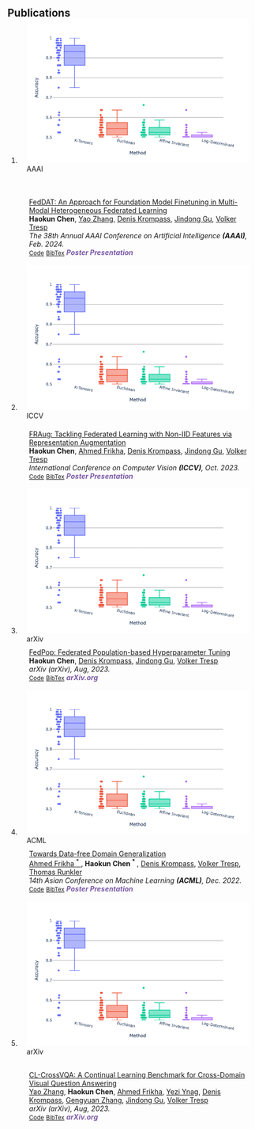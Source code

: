 <h2 id="publications" style="margin: 2px 0px -15px;">Publications</h2>

<div class="publications">
<ol class="bibliography">

<li>
<div class="pub-row">

  <div class="col-sm-3 abbr" style="position: relative;padding-right: 15px;padding-left: 15px;padding-bottom: 50px;">
    <img src="assets/img/nips2023.png" class="teaser img-fluid z-depth-1">
    <abbr class="badge">AAAI</abbr>
  </div>

  <div class="col-sm-9" style="position: relative;padding-right: 15px;padding-left: 20px;">
    <div class="title">
      <a href="https://arxiv.org/pdf/2002.10211.pdf">
      FedDAT: An Approach for Foundation Model Finetuning in Multi-Modal Heterogeneous Federated Learning
    </a></div>
    <div class="author">
            <strong>Haokun Chen</strong>,
		<a href="https://scholar.google.com/citations?user=F19iFf8AAAAJ&hl=en">Yao Zhang</a>,
		<a href="https://www.dbs.ifi.lmu.de/~krompass/">Denis Krompass</a>, 
		<a href="https://jindonggu.github.io/">Jindong Gu</a>,
		<a href="https://www.dbs.ifi.lmu.de/~tresp/">Volker Tresp</a>
    </div>
    <div class="periodical"><em>The 38th Annual AAAI Conference on Artificial Intelligence <strong>(AAAI)</strong>, Feb. 2024.</em></div>
    <div class="links">
      <a href="https://github.com/Hanchao-Zhang/K-Tensors" class="btn btn-sm z-depth-0" role="button" target="_blank" style="font-size:12px;">Code</a>
      <a href="https://dblp.uni-trier.de/rec/conf/cvpr/LiuSLSS20.html?view=bibtex" class="btn btn-sm z-depth-0" role="button" target="_blank" style="font-size:12px;">BibTex</a>
      <strong><i style="color:#7b5aa6">Poster Presentation</i></strong>
    </div>
  </div>
</div>

<br>
  
<li>
<div class="pub-row">
  <div class="col-sm-3 abbr" style="position: relative;padding-right: 15px;padding-left: 15px;padding-bottom: 20px;">
    <img src="assets/img/nips2023.png" class="teaser img-fluid z-depth-1">
    <abbr class="badge">ICCV</abbr>
  </div>
  
  <div class="col-sm-9" style="position: relative;padding-right: 15px;padding-left: 20px;">
    <div class="title">
      <a href="https://openaccess.thecvf.com/content/ICCV2023/papers/Chen_FRAug_Tackling_Federated_Learning_with_Non-IID_Features_via_Representation_Augmentation_ICCV_2023_paper.pdf">
      FRAug: Tackling Federated Learning with Non-IID Features via Representation Augmentation
    </a></div>
    <div class="author">
            <strong>Haokun Chen</strong>,
		<a href="https://www.linkedin.com/in/ahmed-frikha?originalSubdomain=de">Ahmed Frikha</a>,
		<a href="https://www.dbs.ifi.lmu.de/~krompass/">Denis Krompass</a>, 
		<a href="https://jindonggu.github.io/">Jindong Gu</a>,
		<a href="https://www.dbs.ifi.lmu.de/~tresp/">Volker Tresp</a>
    </div>
    <div class="periodical"><em>International Conference on Computer Vision <strong>(ICCV)</strong>, Oct. 2023.</em></div>
    <div class="links">
      <a href="https://github.com/Hanchao-Zhang/K-Tensors" class="btn btn-sm z-depth-0" role="button" target="_blank" style="font-size:12px;">Code</a>
      <a href="https://dblp.uni-trier.de/rec/conf/cvpr/LiuSLSS20.html?view=bibtex" class="btn btn-sm z-depth-0" role="button" target="_blank" style="font-size:12px;">BibTex</a>
      <strong><i style="color:#7b5aa6">Poster Presentation</i></strong>
    </div>
  </div>
  
</div>

<br>

<li>
<div class="pub-row">
  <div class="col-sm-3 abbr" style="position: relative;padding-right: 15px;padding-left: 15px;padding-bottom: 10px;">
    <img src="assets/img/nips2023.png" class="teaser img-fluid z-depth-1">
    <abbr class="badge">arXiv</abbr>
  </div>
  
  <div class="col-sm-9" style="position: relative;padding-right: 15px;padding-left: 20px;">
    <div class="title">
      <a href="https://arxiv.org/pdf/2308.08634.pdf">
      FedPop: Federated Population-based Hyperparameter Tuning
    </a></div>
    <div class="author">
            <strong>Haokun Chen</strong>,
		<a href="https://www.dbs.ifi.lmu.de/~krompass/">Denis Krompass</a>, 
		<a href="https://jindonggu.github.io/">Jindong Gu</a>,
		<a href="https://www.dbs.ifi.lmu.de/~tresp/">Volker Tresp</a>
    </div>
    <div class="periodical"><em>arXiv (arXiv), Aug, 2023.</em></div>
    <div class="links">
      <a href="https://github.com/Hanchao-Zhang/K-Tensors" class="btn btn-sm z-depth-0" role="button" target="_blank" style="font-size:12px;">Code</a>
      <a href="https://dblp.uni-trier.de/rec/conf/cvpr/LiuSLSS20.html?view=bibtex" class="btn btn-sm z-depth-0" role="button" target="_blank" style="font-size:12px;">BibTex</a>
      <strong><i style="color:#7b5aa6">arXiv.org</i></strong>
    </div>
  </div>
  
</div>

<br>

<li>
<div class="pub-row">
  <div class="col-sm-3 abbr" style="position: relative;padding-right: 15px;padding-left: 15px;padding-bottom: 10px;">
    <img src="assets/img/nips2023.png" class="teaser img-fluid z-depth-1">
    <abbr class="badge">ACML</abbr>
  </div>
  
  <div class="col-sm-9" style="position: relative;padding-right: 15px;padding-left: 20px;">
    <div class="title">
      <a href="https://arxiv.org/pdf/2308.08634.pdf">
	Towards Data-free Domain Generalization
      </a></div>
    <div class="author">
		<a href="https://www.linkedin.com/in/ahmed-frikha?originalSubdomain=de">Ahmed Frikha <sup>*</sup> </a>,
		<strong>Haokun Chen <sup>*</sup> </strong>,
		<a href="https://www.dbs.ifi.lmu.de/~krompass/">Denis Krompass</a>, 
		<a href="https://www.dbs.ifi.lmu.de/~tresp/">Volker Tresp</a>,
		<a href="https://www.professoren.tum.de/honorarprofessoren/r/runkler-thomas"> Thomas Runkler</a>
    </div>
    <div class="periodical"><em>14th Asian Conference on Machine Learning <strong>(ACML)</strong>, Dec. 2022.</em></div>
    <div class="links">
      <a href="https://github.com/Hanchao-Zhang/K-Tensors" class="btn btn-sm z-depth-0" role="button" target="_blank" style="font-size:12px;">Code</a>
      <a href="https://dblp.uni-trier.de/rec/conf/cvpr/LiuSLSS20.html?view=bibtex" class="btn btn-sm z-depth-0" role="button" target="_blank" style="font-size:12px;">BibTex</a>
      <strong><i style="color:#7b5aa6">Poster Presentation</i></strong>
    </div>
  </div>
  
</div>

<br>

<li>
<div class="pub-row">
  <div class="col-sm-3 abbr" style="position: relative;padding-right: 15px;padding-left: 15px;padding-bottom: 30px;">
    <img src="assets/img/nips2023.png" class="teaser img-fluid z-depth-1">
    <abbr class="badge">arXiv</abbr>
  </div>
  
  <div class="col-sm-9" style="position: relative;padding-right: 15px;padding-left: 20px;">
    <div class="title">
      <a href="https://arxiv.org/pdf/2308.08634.pdf">
	CL-CrossVQA: A Continual Learning Benchmark for Cross-Domain Visual Question Answering
      </a></div>
    <div class="author">
	<a href="https://scholar.google.com/citations?user=F19iFf8AAAAJ&hl=en">Yao Zhang</a>,
	<strong>Haokun Chen</strong>,
	<a href="https://www.linkedin.com/in/ahmed-frikha?originalSubdomain=de">Ahmed Frikha</a>,
	<a href="https://www.linkedin.com/in/yezi-yang-146a62201/?originalSubdomain=de">Yezi Ynag</a>,
	<a href="https://www.dbs.ifi.lmu.de/~krompass/">Denis Krompass</a>, 
	<a href="https://www.dbs.ifi.lmu.de/cms/personen/mitarbeiter/zhang/index.html">Gengyuan Zhang</a>,
	<a href="https://jindonggu.github.io/">Jindong Gu</a>,
	<a href="https://www.dbs.ifi.lmu.de/~tresp/">Volker Tresp</a>
    </div>
    <div class="periodical"><em>arXiv (arXiv), Aug, 2023.</em></div>
    <div class="links">
      <a href="https://github.com/Hanchao-Zhang/K-Tensors" class="btn btn-sm z-depth-0" role="button" target="_blank" style="font-size:12px;">Code</a>
      <a href="https://dblp.uni-trier.de/rec/conf/cvpr/LiuSLSS20.html?view=bibtex" class="btn btn-sm z-depth-0" role="button" target="_blank" style="font-size:12px;">BibTex</a>
      <strong><i style="color:#7b5aa6">arXiv.org</i></strong>
    </div>
  </div>
  
</div>
